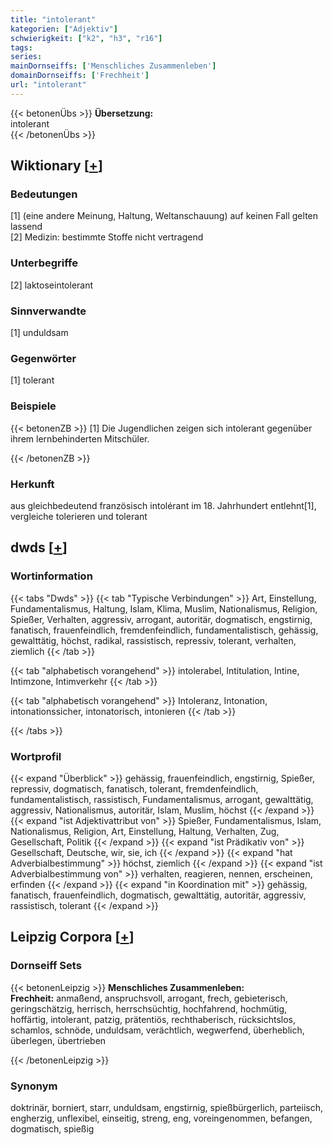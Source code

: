 ```yaml
---
title: "intolerant"
kategorien: ["Adjektiv"]
schwierigkeit: ["k2", "h3", "r16"]
tags:
series:
mainDornseiffs: ['Menschliches Zusammenleben']
domainDornseiffs: ['Frechheit']
url: "intolerant"
---
```


{{< betonenÜbs >}}
**Übersetzung:**  
intolerant  
{{< /betonenÜbs >}}

## Wiktionary [[+](https://de.wiktionary.org/wiki/intolerant)]

### Bedeutungen
[1] (eine andere Meinung, Haltung, Weltanschauung) auf keinen Fall gelten lassend  
[2] Medizin: bestimmte Stoffe nicht vertragend  

### Unterbegriffe
[2] laktoseintolerant  

### Sinnverwandte
[1] unduldsam  

### Gegenwörter
[1] tolerant  

### Beispiele
{{< betonenZB >}}
[1] Die Jugendlichen zeigen sich intolerant gegenüber ihrem lernbehinderten Mitschüler.  

{{< /betonenZB >}}
### Herkunft
aus gleichbedeutend französisch intolérant im 18. Jahrhundert entlehnt[1], vergleiche tolerieren und tolerant  



## dwds [[+](https://www.dwds.de/wb/intolerant)]

### Wortinformation
{{< tabs "Dwds" >}}
{{< tab "Typische Verbindungen" >}}
Art, Einstellung, Fundamentalismus, Haltung, Islam, Klima, Muslim, Nationalismus, Religion, Spießer, Verhalten, aggressiv, arrogant, autoritär, dogmatisch, engstirnig, fanatisch, frauenfeindlich, fremdenfeindlich, fundamentalistisch, gehässig, gewalttätig, höchst, radikal, rassistisch, repressiv, tolerant, verhalten, ziemlich
{{< /tab >}}

{{< tab "alphabetisch vorangehend" >}}
intolerabel, Intitulation, Intine, Intimzone, Intimverkehr
{{< /tab >}}

{{< tab "alphabetisch vorangehend" >}}
Intoleranz, Intonation, intonationssicher, intonatorisch, intonieren
{{< /tab >}}

{{< /tabs >}}

### Wortprofil
{{< expand "Überblick" >}} gehässig, frauenfeindlich, engstirnig, Spießer, repressiv, dogmatisch, fanatisch, tolerant, fremdenfeindlich, fundamentalistisch, rassistisch, Fundamentalismus, arrogant, gewalttätig, aggressiv, Nationalismus, autoritär, Islam, Muslim, höchst {{< /expand >}}
{{< expand "ist Adjektivattribut von" >}} Spießer, Fundamentalismus, Islam, Nationalismus, Religion, Art, Einstellung, Haltung, Verhalten, Zug, Gesellschaft, Politik {{< /expand >}}
{{< expand "ist Prädikativ von" >}} Gesellschaft, Deutsche, wir, sie, ich {{< /expand >}}
{{< expand "hat Adverbialbestimmung" >}} höchst, ziemlich {{< /expand >}}
{{< expand "ist Adverbialbestimmung von" >}} verhalten, reagieren, nennen, erscheinen, erfinden {{< /expand >}}
{{< expand "in Koordination mit" >}} gehässig, fanatisch, frauenfeindlich, dogmatisch, gewalttätig, autoritär, aggressiv, rassistisch, tolerant {{< /expand >}}

## Leipzig Corpora [[+](https://corpora.uni-leipzig.de/en/res?word=intolerant&corpusId=deu_newscrawl-public_2018)]

### Dornseiff Sets
{{< betonenLeipzig >}}
**Menschliches Zusammenleben:**  
**Frechheit:** anmaßend, anspruchsvoll, arrogant, frech, gebieterisch, geringschätzig, herrisch, herrschsüchtig, hochfahrend, hochmütig, hoffärtig, intolerant, patzig, prätentiös, rechthaberisch, rücksichtslos, schamlos, schnöde, unduldsam, verächtlich, wegwerfend, überheblich, überlegen, übertrieben  

{{< /betonenLeipzig >}}

### Synonym
doktrinär, borniert, starr, unduldsam, engstirnig, spießbürgerlich, parteiisch, engherzig, unflexibel, einseitig, streng, eng, voreingenommen, befangen, dogmatisch, spießig


